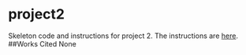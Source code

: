 # project2
Skeleton code and instructions for project 2. The instructions are [here](http://bc-cisc3120-s17.github.io/project2).
##Works Cited
None
